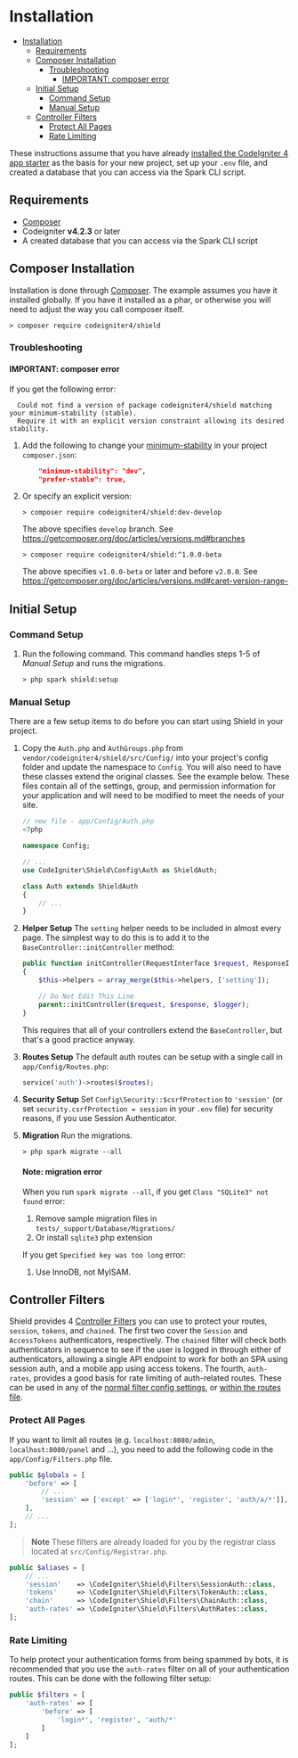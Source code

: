 # Installation

- [Installation](#installation)
  - [Requirements](#requirements)
  - [Composer Installation](#composer-installation)
    - [Troubleshooting](#troubleshooting)
      - [IMPORTANT: composer error](#important-composer-error)
  - [Initial Setup](#initial-setup)
    - [Command Setup](#command-setup)
    - [Manual Setup](#manual-setup)
  - [Controller Filters](#controller-filters)
    - [Protect All Pages](#protect-all-pages)
    - [Rate Limiting](#rate-limiting)

These instructions assume that you have already [installed the CodeIgniter 4 app starter](https://codeigniter.com/user_guide/installation/installing_composer.html) as the basis for your new project, set up your `.env` file, and created a database that you can access via the Spark CLI script.

## Requirements

- [Composer](https://getcomposer.org)
- Codeigniter **v4.2.3** or later
- A created database that you can access via the Spark CLI script

## Composer Installation

Installation is done through [Composer](https://getcomposer.org). The example assumes you have it installed globally.
If you have it installed as a phar, or otherwise you will need to adjust the way you call composer itself.

```
> composer require codeigniter4/shield
```

### Troubleshooting

#### IMPORTANT: composer error

If you get the following error:

```
  Could not find a version of package codeigniter4/shield matching your minimum-stability (stable).
  Require it with an explicit version constraint allowing its desired stability.
```

1. Add the following to change your [minimum-stability](https://getcomposer.org/doc/articles/versions.md#minimum-stability) in your project `composer.json`:

    ```json
        "minimum-stability": "dev",
        "prefer-stable": true,
    ```

2. Or specify an explicit version:

    ```console
    > composer require codeigniter4/shield:dev-develop
    ```

    The above specifies `develop` branch.
    See https://getcomposer.org/doc/articles/versions.md#branches

    ```console
    > composer require codeigniter4/shield:^1.0.0-beta
    ```

    The above specifies `v1.0.0-beta` or later and before `v2.0.0`.
    See https://getcomposer.org/doc/articles/versions.md#caret-version-range-

## Initial Setup

### Command Setup

1. Run the following command. This command handles steps 1-5 of *Manual Setup* and runs the migrations.

    ```console
    > php spark shield:setup
    ```

### Manual Setup

There are a few setup items to do before you can start using Shield in
your project.

1. Copy the `Auth.php` and  `AuthGroups.php` from `vendor/codeigniter4/shield/src/Config/` into your project's config folder and update the namespace to `Config`. You will also need to have these classes extend the original classes. See the example below. These files contain all of the settings, group, and permission information for your application and will need to be modified to meet the needs of your site.

    ```php
    // new file - app/Config/Auth.php
    <?php

    namespace Config;

    // ...
    use CodeIgniter\Shield\Config\Auth as ShieldAuth;

    class Auth extends ShieldAuth
    {
        // ...
    }
    ```

2. **Helper Setup** The `setting` helper needs to be included in almost every page. The simplest way to do this is to add it to the `BaseController::initController` method:

    ```php
    public function initController(RequestInterface $request, ResponseInterface $response, LoggerInterface $logger)
    {
        $this->helpers = array_merge($this->helpers, ['setting']);

        // Do Not Edit This Line
        parent::initController($request, $response, $logger);
    }
    ```

    This requires that all of your controllers extend the `BaseController`, but that's a good practice anyway.

3. **Routes Setup** The default auth routes can be setup with a single call in `app/Config/Routes.php`:

    ```php
    service('auth')->routes($routes);
    ```

4. **Security Setup** Set `Config\Security::$csrfProtection` to `'session'` (or set `security.csrfProtection = session` in your `.env` file) for security reasons, if you use Session Authenticator.

5. **Migration** Run the migrations.

    ```console
    > php spark migrate --all
    ```

    #### Note: migration error

    When you run `spark migrate --all`, if you get `Class "SQLite3" not found` error:

    1. Remove sample migration files in `tests/_support/Database/Migrations/`
    2. Or install `sqlite3` php extension

    If you get `Specified key was too long` error:

    1. Use InnoDB, not MyISAM.

## Controller Filters

Shield provides 4 [Controller Filters](https://codeigniter.com/user_guide/incoming/filters.html) you can
use to protect your routes, `session`, `tokens`, and `chained`. The first two cover the `Session` and
`AccessTokens` authenticators, respectively. The `chained` filter will check both authenticators in sequence
to see if the user is logged in through either of authenticators, allowing a single API endpoint to
work for both an SPA using session auth, and a mobile app using access tokens. The fourth, `auth-rates`,
provides a good basis for rate limiting of auth-related routes.
These can be used in any of the [normal filter config settings](https://codeigniter.com/user_guide/incoming/filters.html?highlight=filter#globals), or [within the routes file](https://codeigniter.com/user_guide/incoming/routing.html?highlight=routs#applying-filters).

### Protect All Pages

If you want to limit all routes (e.g. `localhost:8080/admin`, `localhost:8080/panel` and ...), you need to add the following code in the `app/Config/Filters.php` file.

```php
public $globals = [
    'before' => [
        // ...
        'session' => ['except' => ['login*', 'register', 'auth/a/*']],
    ],
    // ...
];
```

> **Note** These filters are already loaded for you by the registrar class located at `src/Config/Registrar.php`.

```php
public $aliases = [
    // ...
    'session'    => \CodeIgniter\Shield\Filters\SessionAuth::class,
    'tokens'     => \CodeIgniter\Shield\Filters\TokenAuth::class,
    'chain'      => \CodeIgniter\Shield\Filters\ChainAuth::class,
    'auth-rates' => \CodeIgniter\Shield\Filters\AuthRates::class,
];
```

### Rate Limiting

To help protect your authentication forms from being spammed by bots, it is recommended that you use
the `auth-rates` filter on all of your authentication routes. This can be done with the following
filter setup:

```php
public $filters = [
    'auth-rates' => [
        'before' => [
            'login*', 'register', 'auth/*'
        ]
    ]
];
```
